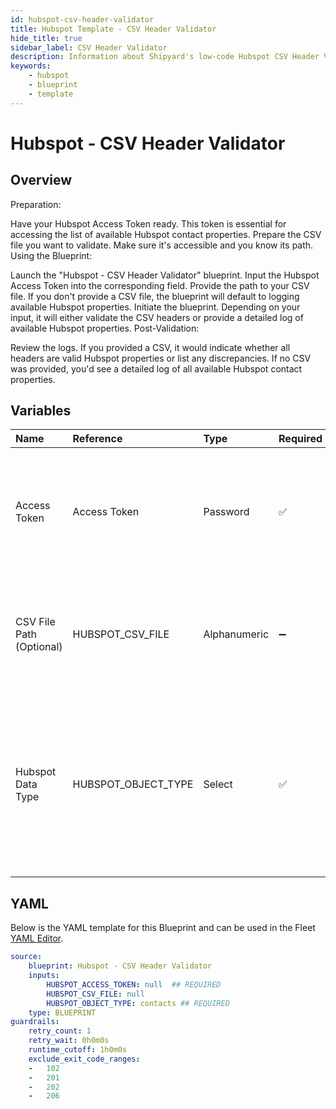```yaml
---
id: hubspot-csv-header-validator
title: Hubspot Template - CSV Header Validator
hide_title: true
sidebar_label: CSV Header Validator
description: Information about Shipyard's low-code Hubspot CSV Header Validator blueprint. Validates CSV headers against available Hubspot properties and logs property details. 
keywords:
    - hubspot
    - blueprint
    - template
---
```


# Hubspot - CSV Header Validator

## Overview
Preparation:

Have your Hubspot Access Token ready. This token is essential for accessing the list of available Hubspot contact properties.
Prepare the CSV file you want to validate. Make sure it's accessible and you know its path.
Using the Blueprint:

Launch the "Hubspot - CSV Header Validator" blueprint.
Input the Hubspot Access Token into the corresponding field.
Provide the path to your CSV file. If you don't provide a CSV file, the blueprint will default to logging available Hubspot properties.
Initiate the blueprint. Depending on your input, it will either validate the CSV headers or provide a detailed log of available Hubspot properties.
Post-Validation:

Review the logs. If you provided a CSV, it would indicate whether all headers are valid Hubspot properties or list any discrepancies. If no CSV was provided, you'd see a detailed log of all available Hubspot contact properties.

## Variables

| Name | Reference | Type | Required | Default | Options | Description |
|:-----|:----------|:-----|:---------|:--------|:--------|:------------|
| Access Token | Access Token  | Password |:white_check_mark: | - | - | Token for authenticating with Hubspot. This ensures secure access to the Hubspot account for exporting data. |
| CSV File Path (Optional) | HUBSPOT_CSV_FILE  | Alphanumeric |:heavy_minus_sign: | - | - | Path to the CSV file you want to validate. If not provided, the blueprint will log available Hubspot properties. |
| Hubspot Data Type | HUBSPOT_OBJECT_TYPE  | Select |:white_check_mark: | `contacts` | Contacts: `contacts`<br></br><br></br>Companies: `companies`<br></br><br></br>Deals: `deals`<br></br><br></br> | None |


## YAML
Below is the YAML template for this Blueprint and can be used in the Fleet [YAML Editor](../../reference/fleets/yaml-editor.md).
```yaml
source:
    blueprint: Hubspot - CSV Header Validator
    inputs:
        HUBSPOT_ACCESS_TOKEN: null  ## REQUIRED
        HUBSPOT_CSV_FILE: null
        HUBSPOT_OBJECT_TYPE: contacts ## REQUIRED
    type: BLUEPRINT
guardrails:
    retry_count: 1
    retry_wait: 0h0m0s
    runtime_cutoff: 1h0m0s
    exclude_exit_code_ranges:
    -   102
    -   201
    -   202
    -   206

```
